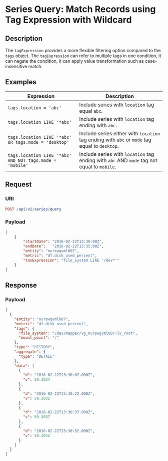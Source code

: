 # Series Query: Match Records using Tag Expression with Wildcard

## Description

The `tagExpression` provides a more flexible filtering option compared to the `tags` object. The `tagExpression` can refer to multiple tags in one condition, it can negate the condition, it can apply value transformation such as case-insensitive match.

## Examples

| **Expression** | **Description** |
|---|---|
| `tags.location = 'abc'` | Include series with `location` tag equal `abc`. |
| `tags.location LIKE '*abc'` | Include series with `location` tag ending with `abc`. |
| `tags.location LIKE '*abc' OR tags.mode = 'desktop'` | Include series either with `location` tag ending with `abc` or `mode` tag equal to `desktop`. |
| `tags.location LIKE '*abc' AND NOT tags.mode = 'mobile'` | Include series with `location` tag ending with `abc` AND `mode` tag not equal to `mobile`. |

## Request

### URI

```elm
POST /api/v1/series/query
```

### Payload

```json
[
    {
        "startDate": "2016-02-22T13:30:00Z",
        "endDate":   "2016-02-22T13:35:00Z",
        "entity": "nurswgvml007",
        "metric": "df.disk_used_percent",
        "taxExpression": "file_system LIKE '/dev*'"
    }
]
```

## Response

### Payload

```json
[
  {
    "entity": "nurswgvml007",
    "metric": "df.disk_used_percent",
    "tags": {
      "file_system": "/dev/mapper/vg_nurswgvml007-lv_root",
      "mount_point": "/"
    },
    "type": "HISTORY",
    "aggregate": {
      "type": "DETAIL"
    },
    "data": [
      {
        "d": "2016-02-22T13:30:07.000Z",
        "v": 59.3024
      },
      {
        "d": "2016-02-22T13:30:22.000Z",
        "v": 59.3032
      },
      {
        "d": "2016-02-22T13:30:37.000Z",
        "v": 59.3037
      },
      {
        "d": "2016-02-22T13:30:52.000Z",
        "v": 59.3042
      }
    ]
  }
]
```
